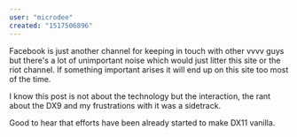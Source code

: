 ```yaml
---
user: "microdee"
created: "1517506896"
---
```


Facebook is just another channel for keeping in touch with other vvvv guys but there's a lot of unimportant noise which would just litter this site or the riot channel. If something important arises it will end up on this site too most of the time.

I know this post is not about the technology but the interaction, the rant about the DX9 and my frustrations with it was a sidetrack.

Good to hear that efforts have been already started to make DX11 vanilla.
